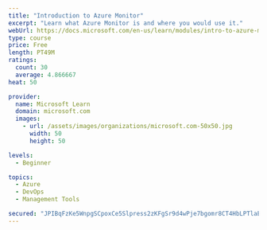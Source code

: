 ```yaml
---
title: "Introduction to Azure Monitor"
excerpt: "Learn what Azure Monitor is and where you would use it."
webUrl: https://docs.microsoft.com/en-us/learn/modules/intro-to-azure-monitor/
type: course
price: Free
length: PT49M
ratings:
  count: 30
  average: 4.866667
heat: 50

provider:
  name: Microsoft Learn
  domain: microsoft.com
  images:
    - url: /assets/images/organizations/microsoft.com-50x50.jpg
      width: 50
      height: 50

levels:
  - Beginner

topics:
  - Azure
  - DevOps
  - Management Tools

secured: "JPIBqFzKe5WnpgSCpoxCe5Slpress2zKFgSr9d4wPje7bgomr8CT4HbLPTlaE9UAxqTc03h0f7h9/TY6bkk3/i/0XueVd9dkr20bXoCz+4ic2wf+UbxZBSRBPuWqbT2qS5tQq6vXGGBoMLR22DI74gnv07oOBM4DhpMCz8NQv9d6enuBhA+Dq6z0CcmfNC9SzAU/uQbcnBMZV3Tqk9d4JMM6CFu5vR/cmHIN7szlaRhGibNltFsEcInY4ZXy3ExFC1TvMRksG2GPDbxcAEJct/XauOC5m1rMafpqZjmw7hCD37VUzMhUPXUZcMv26sMpoPqkge8mVWcfIp2GXgGAmH713H7jm/pmUycfP80NxbZjRVt1DXpdFQJNKsPv2O7yN6+WvAAVEjTVRk5arjP7p6QOJj15XKZBV3yQfaAO4SA=;hXm+pUrx7EDK5/xPMsC1cw=="
---
```



